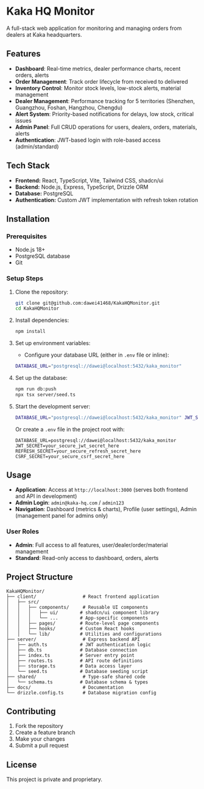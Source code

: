 # Kaka HQ Monitor

A full-stack web application for monitoring and managing orders from dealers at Kaka headquarters.

## Features

- **Dashboard**: Real-time metrics, dealer performance charts, recent orders, alerts
- **Order Management**: Track order lifecycle from received to delivered
- **Inventory Control**: Monitor stock levels, low-stock alerts, material management
- **Dealer Management**: Performance tracking for 5 territories (Shenzhen, Guangzhou, Foshan, Hangzhou, Chengdu)
- **Alert System**: Priority-based notifications for delays, low stock, critical issues
- **Admin Panel**: Full CRUD operations for users, dealers, orders, materials, alerts
- **Authentication**: JWT-based login with role-based access (admin/standard)

## Tech Stack

- **Frontend:** React, TypeScript, Vite, Tailwind CSS, shadcn/ui
- **Backend:** Node.js, Express, TypeScript, Drizzle ORM
- **Database:** PostgreSQL
- **Authentication:** Custom JWT implementation with refresh token rotation

## Installation

### Prerequisites
- Node.js 18+
- PostgreSQL database
- Git

### Setup Steps

1. Clone the repository:
    ```bash
    git clone git@github.com:dawei41468/KakaHQMonitor.git
    cd KakaHQMonitor
    ```

2. Install dependencies:
    ```bash
    npm install
    ```

3. Set up environment variables:
    - Configure your database URL (either in `.env` file or inline):
    ```bash
    DATABASE_URL="postgresql://dawei@localhost:5432/kaka_monitor"
    ```

4. Set up the database:
    ```bash
    npm run db:push
    npx tsx server/seed.ts
    ```

5. Start the development server:
    ```bash
    DATABASE_URL="postgresql://dawei@localhost:5432/kaka_monitor" JWT_SECRET="your_secure_jwt_secret_here" REFRESH_SECRET="your_secure_refresh_secret_here" CSRF_SECRET="your_secure_csrf_secret_here" npm run dev
    ```

    Or create a `.env` file in the project root with:
    ```env
    DATABASE_URL=postgresql://dawei@localhost:5432/kaka_monitor
    JWT_SECRET=your_secure_jwt_secret_here
    REFRESH_SECRET=your_secure_refresh_secret_here
    CSRF_SECRET=your_secure_csrf_secret_here
    ```


## Usage

- **Application**: Access at `http://localhost:3000` (serves both frontend and API in development)
- **Admin Login**: `admin@kaka-hq.com` / `admin123`
- **Navigation**: Dashboard (metrics & charts), Profile (user settings), Admin (management panel for admins only)

### User Roles
- **Admin**: Full access to all features, user/dealer/order/material management
- **Standard**: Read-only access to dashboard, orders, alerts

## Project Structure

```
KakaHQMonitor/
├── client/                 # React frontend application
│   ├── src/
│   │   ├── components/     # Reusable UI components
│   │   │   ├── ui/        # shadcn/ui component library
│   │   │   └── ...        # App-specific components
│   │   ├── pages/         # Route-level page components
│   │   ├── hooks/         # Custom React hooks
│   │   └── lib/           # Utilities and configurations
├── server/                 # Express backend API
│   ├── auth.ts            # JWT authentication logic
│   ├── db.ts              # Database connection
│   ├── index.ts           # Server entry point
│   ├── routes.ts          # API route definitions
│   ├── storage.ts         # Data access layer
│   └── seed.ts            # Database seeding script
├── shared/                 # Type-safe shared code
│   └── schema.ts          # Database schema & types
├── docs/                   # Documentation
└── drizzle.config.ts       # Database migration config
```

## Contributing

1. Fork the repository
2. Create a feature branch
3. Make your changes
4. Submit a pull request

## License

This project is private and proprietary.